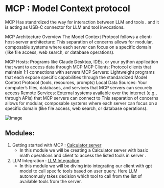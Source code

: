 ﻿# MCP : Model Context protocol
 MCP Has standrdized the way for interaction between LLM and tools . and it is acting as USB-C connector for LLM and tool invocations.

MCP Architecture Overview
The Model Context Protocol follows a client-host-server architecture: This separation of concerns allows for modular, composable systems where each server can focus on a specific domain (like file access, web search, or database operations).

MCP Hosts: Programs like Claude Desktop, IDEs, or your python application that want to access data through MCP
MCP Clients: Protocol clients that maintain 1:1 connections with servers
MCP Servers: Lightweight programs that each expose specific capabilities through the standardized Model Context Protocol (tools, resources, prompts)
Local Data Sources: Your computer’s files, databases, and services that MCP servers can securely access
Remote Services: External systems available over the internet (e.g., through APIs) that MCP servers can connect to
This separation of concerns allows for modular, composable systems where each server can focus on a specific domain (like file access, web search, or database operations).

![image](https://github.com/user-attachments/assets/c53c0ccb-ea2e-4213-a2b9-c66b0f5d93e0)

## Modules:
1. Getting started with MCP : [Calculator server](https://github.com/pavitra-devi/MCP/tree/main/Calculator)
   - In this module we will be creating a Calculator server with basic math operations and client to access the listed tools in server .
2. LLM Integration : [LLM Integration](https://github.com/pavitra-devi/MCP/tree/main/LLM_Integration)
   - In this module we will be diving into integrating our client with gpt model to call specifc tools based on user query. Here LLM autonomusly takes decision which tool to call from the list of available tools from the server.


